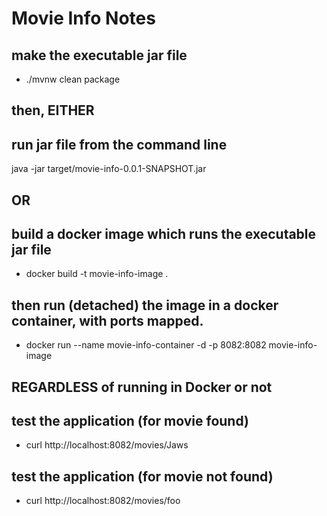 # Movie Info Notes

## make the executable jar file
* ./mvnw clean package

## then, EITHER
## run jar file from the command line
java -jar target/movie-info-0.0.1-SNAPSHOT.jar

## OR
## build a docker image which runs the executable jar file
* docker build -t movie-info-image .

## then run (detached) the image in a docker container, with ports mapped.
* docker run --name movie-info-container -d -p 8082:8082 movie-info-image 

## REGARDLESS of running in Docker or not

## test the application (for movie found)
* curl http://localhost:8082/movies/Jaws

## test the application (for movie not found)
* curl http://localhost:8082/movies/foo
